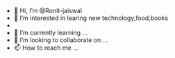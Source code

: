 - 👋 Hi, I’m @Ronit-jaiswal
- 👀 I’m interested in learing new technology,food,books
- 
- 🌱 I’m currently learning ...
- 💞️ I’m looking to collaborate on ...
- 📫 How to reach me ...

<!---
Ronit-jaiswal/Ronit-jaiswal is a ✨ special ✨ repository because its `README.md` (this file) appears on your GitHub profile.
You can click the Preview link to take a look at your changes.
--->

